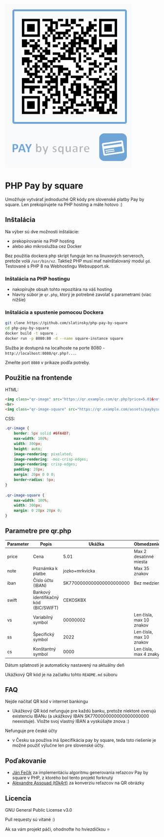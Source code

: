 ![](assets/example.png)

# PHP Pay by square
Umožňuje vytvárať jednoduché QR kódy pre slovenské platby Pay by square. Len prekopírujete na PHP hosting a máte hotovo :)



## Inštalácia
Na výber sú dve možnosti inštalácie:
- prekopírovanie na PHP hosting
- alebo ako mikroslužba cez Docker

Bez použitia dockera php skript funguje len na linuxových serveroch, pretože volá `/usr/bin/xz`. Taktiež PHP musí mať nainštalovaný modul `gd`. Testované s PHP 8 na Webhostingu Websupport.sk.
### Inštalácia na PHP hostingu
- nakopírujte obsah tohto repozitára na váš hosting
- hlavny súbor je `qr.php`, ktorý je potrebné zavolať s parametrami (viac nižšie)

### Inštalácia a spustenie pomocou Dockera
```bash
git clone https://github.com/slatinsky/php-pay-by-square
cd php-pay-by-square
docker build -t square .
docker run -p 8080:80 -d --name square-instance square
```
Služba je dostupná na localhoste na porte 8080 - `http://localhost:8080/qr.php?...`.

Zmeňte port `8080` v príkaze podľa potreby.

## Použitie na frontende
HTML:
```html
<img class="qr-image" src="https://qr.example.com/qr.php?price=5.01&note=jozko+mrkvicka&iban=SK7700000000000000000000&swift=CEKOSKBX&vs=00000002&ss=2022&cs=0000" alt="">
<br>
<img class="qr-image-square" src="https://qr.example.com/assets/paybysquare.png" alt="">
```

CSS:
```css
.qr-image {
    border: 5px solid #6FA4D7;
    max-width: 100%;
    width: 300px;
    height: auto;
    image-rendering: pixelated;
    image-rendering: -moz-crisp-edges;
    image-rendering: crisp-edges;
    padding: 20px;
    margin: 20px 0 0 0;
    border-radius: 5px;
}

.qr-image-square {
    max-width: 100%;
    width: 300px;
    margin: 0 20px 20px 0;
}
```

## Parametre pre qr.php
| **Parameter** | **Popis**                             | **Ukážka**               | **Obmedzenie**           |
|---------------|---------------------------------------|--------------------------|--------------------------|
| price         | Cena                                  | 5.01                     | Max 2 desatinné miesta   |
| note          | Poznámka k platbe                     | jozko+mrkvicka           | Max 35 znakov            |
| iban          | Číslo účtu (IBAN)                     | SK7700000000000000000000 | Bez medzier              |
| swift         | Bankový identifikačný kód (BIC/SWIFT) | CEKOSKBX                 |                          |
| vs            | Variabilný symbol                     | 00000002                 | Len čísla, max 10 znakov |
| ss            | Špecifický symbol                     | 2022                     | Len čísla, max 10 znakov |
| cs            | Konštantný symbol                     | 0000                     | Len čísla, max 4 znaky   |

Dátum splatnosti je automaticky nastavený na aktuálny deň

Ukážkový QR kód je na začiatku tohto `README.md` súboru

## FAQ
Nejde načítať QR kód v internet bankingu
- Ukážkový QR kód nefunguje pre každú banku, pretože niektoré overujú existenciu IBANu (a ukážkový IBAN SK7700000000000000000000 neexistuje). Vložte svoj vlastný IBAN a vyskúšajte znova :)

Nefunguje pre české účty
- v Česku sa používa iná špecifikácia pay by square, teda toto riešenie je možné použiť výlučne len pre slovenské účty.

## Poďakovanie
- [Ján Fečík](https://jan.fecik.sk/blog/qr-generator-platieb-pay-by-square-v-php/) za implementáciu algoritmu generovania reťazcov Pay by square v PHP, z ktorého bol tento projekt forknutý
- [Alexandre Assouad (t0k4rt)](https://github.com/t0k4rt/phpqrcode) za konverziu reťazcov na QR obrázky


## Licencia
GNU General Public License v3.0

Pull requesty sú vítané :)

Ak sa vám projekt páči, ohodnoťte ho hviezdičkou ⭐️
